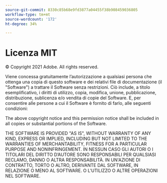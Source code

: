 ```yaml
---
source-git-commit: 8330c85b68e9fd3877a04455f38b908459036805
workflow-type: tm+mt
source-wordcount: '172'
ht-degree: 34%

---
```

# Licenza MIT

© Copyright 2021 Adobe. All rights reserved.

Viene concessa gratuitamente l’autorizzazione a qualsiasi persona che ottenga una copia di questo software e dei relativi file di documentazione (il &quot;Software&quot;) a trattare il Software senza restrizioni. Ciò include, a titolo esemplificativo, i diritti di utilizzo, copia, modifica, unione, pubblicazione, distribuzione, sublicenza e/o vendita di copie del Software. E, per consentire alle persone a cui il Software è fornito di farlo, alle seguenti condizioni:

The above copyright notice and this permission notice shall be included in all copies or substantial portions of the Software.

THE SOFTWARE IS PROVIDED &quot;AS IS&quot;, WITHOUT WARRANTY OF ANY KIND, EXPRESS OR IMPLIED, INCLUDING BUT NOT LIMITED TO THE WARRANTIES OF MERCHANTABILITY, FITNESS FOR A PARTICULAR PURPOSE AND NONINFRINGEMENT. IN NESSUN CASO GLI AUTORI O I TITOLARI DEL DIRITTO D’AUTORE SONO RESPONSABILI PER QUALSIASI RECLAMO, DANNO O ALTRA RESPONSABILITÀ. IN UN&#39;AZIONE DI CONTRATTO, TORTO O ALTRO, DERIVANTE DAL SOFTWARE, IN RELAZIONE O MENO AL SOFTWARE. O L&#39;UTILIZZO O ALTRE OPERAZIONI NEL SOFTWARE.